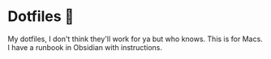 # Dotfiles 🥑

My dotfiles, I don't think they'll work for ya but who knows. This is for Macs. I have a runbook in Obsidian with instructions.
